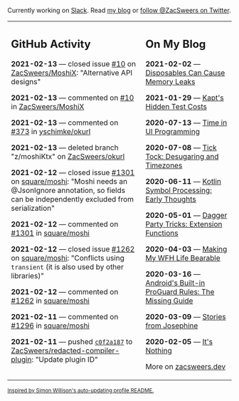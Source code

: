 Currently working on [Slack](https://slack.com/). Read [my blog](https://zacsweers.dev/) or [follow @ZacSweers on Twitter](https://twitter.com/ZacSweers).

<table><tr><td valign="top" width="60%">

## GitHub Activity
<!-- githubActivity starts -->
**2021-02-13** — closed issue [#10](https://api.github.com/repos/ZacSweers/MoshiX/issues/10) on [ZacSweers/MoshiX](https://api.github.com/repos/ZacSweers/MoshiX): "Alternative API designs"

**2021-02-13** — commented on [#10](https://github.com/ZacSweers/MoshiX/issues/10#issuecomment-778725220) in [ZacSweers/MoshiX](https://api.github.com/repos/ZacSweers/MoshiX)

**2021-02-13** — commented on [#373](https://github.com/yschimke/okurl/pull/373#issuecomment-778680685) in [yschimke/okurl](https://api.github.com/repos/yschimke/okurl)

**2021-02-13** — deleted branch "z/moshiKtx" on [ZacSweers/okurl](https://api.github.com/repos/ZacSweers/okurl)

**2021-02-12** — closed issue [#1301](https://api.github.com/repos/square/moshi/issues/1301) on [square/moshi](https://api.github.com/repos/square/moshi): "Moshi needs an @JsonIgnore annotation, so fields can be independently excluded from serialization"

**2021-02-12** — commented on [#1301](https://github.com/square/moshi/issues/1301#issuecomment-778369958) in [square/moshi](https://api.github.com/repos/square/moshi)

**2021-02-12** — closed issue [#1262](https://api.github.com/repos/square/moshi/issues/1262) on [square/moshi](https://api.github.com/repos/square/moshi): "Conflicts using `transient` (it is also used by other libraries)"

**2021-02-12** — commented on [#1262](https://github.com/square/moshi/issues/1262#issuecomment-777976169) in [square/moshi](https://api.github.com/repos/square/moshi)

**2021-02-11** — commented on [#1296](https://github.com/square/moshi/issues/1296#issuecomment-777930533) in [square/moshi](https://api.github.com/repos/square/moshi)

**2021-02-11** — pushed [`c0f2a187`](https://github.com/ZacSweers/redacted-compiler-plugin/commit/c0f2a187c2fee02399e41500617eb907b5c3043c) to [ZacSweers/redacted-compiler-plugin](https://api.github.com/repos/ZacSweers/redacted-compiler-plugin): "Update plugin ID"
<!-- githubActivity ends -->
</td><td valign="top" width="40%">

## On My Blog
<!-- blog starts -->
**2021-02-02** — [Disposables Can Cause Memory Leaks](https://www.zacsweers.dev/disposables-can-cause-memory-leaks/)

**2021-01-29** — [Kapt's Hidden Test Costs](https://www.zacsweers.dev/kapts-hidden-test-costs/)

**2020-07-13** — [Time in UI Programming](https://www.zacsweers.dev/time-in-ui/)

**2020-07-08** — [Tick Tock: Desugaring and Timezones](https://www.zacsweers.dev/ticktock-desugaring-timezones/)

**2020-06-11** — [Kotlin Symbol Processing: Early Thoughts](https://www.zacsweers.dev/kotlin-symbol-processor-early-thoughts/)

**2020-05-01** — [Dagger Party Tricks: Extension Functions](https://www.zacsweers.dev/dagger-party-tricks-extension-functions/)

**2020-04-03** — [Making My WFH Life Bearable](https://www.zacsweers.dev/making-wfh-life-bearable/)

**2020-03-16** — [Android's Built-in ProGuard Rules: The Missing Guide](https://www.zacsweers.dev/android-proguard-rules/)

**2020-03-09** — [Stories from Josephine](https://www.zacsweers.dev/stories-from-josephine/)

**2020-02-05** — [It's Nothing](https://www.zacsweers.dev/its-nothing/)
<!-- blog ends -->
More on [zacsweers.dev](https://zacsweers.dev/)
</td></tr></table>

<sub><a href="https://simonwillison.net/2020/Jul/10/self-updating-profile-readme/">Inspired by Simon Willison's auto-updating profile README.</a></sub>